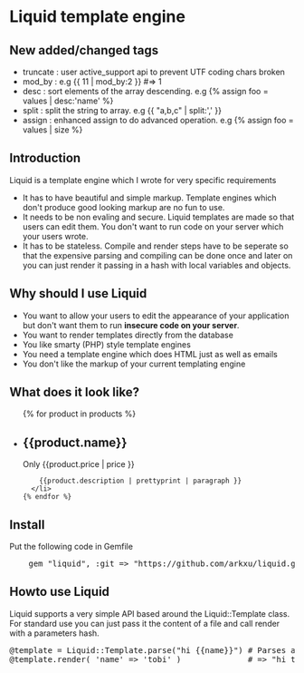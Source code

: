 # Liquid template engine

## New added/changed tags

* truncate : user active_support api to prevent UTF coding chars broken
* mod_by : e.g {{ 11 | mod_by:2 }} #=> 1
* desc : sort elements of the array descending. e.g {% assign foo = values | desc:'name' %}
* split : split the string to array. e.g {{ "a,b,c" | split:',' }}
* assign : enhanced assign to do advanced operation. e.g {% assign foo = values | size %}

## Introduction

Liquid is a template engine which I wrote for very specific requirements

* It has to have beautiful and simple markup. Template engines which don't produce good looking markup are no fun to use.
* It needs to be non evaling and secure. Liquid templates are made so that users can edit them. You don't want to run code on your server which your users wrote.
* It has to be stateless. Compile and render steps have to be seperate so that the expensive parsing and compiling can be done once and later on you can just render it passing in a hash with local variables and objects.

## Why should I use Liquid

* You want to allow your users to edit the appearance of your application but don't want them to run **insecure code on your server**.
* You want to render templates directly from the database
* You like smarty (PHP) style template engines
* You need a template engine which does HTML just as well as emails
* You don't like the markup of your current templating engine

## What does it look like?

  <ul id="products">
    {% for product in products %}
      <li>
        <h2>{{product.name}}</h2>
        Only {{product.price | price }}

        {{product.description | prettyprint | paragraph }}
      </li>
    {% endfor %}
  </ul>
	
## Install

Put the following code in Gemfile

<pre>
	gem "liquid", :git => "https://github.com/arkxu/liquid.git"
</pre>
	
## Howto use Liquid

Liquid supports a very simple API based around the Liquid::Template class.
For standard use you can just pass it the content of a file and call render with a parameters hash.

<pre>
@template = Liquid::Template.parse("hi {{name}}") # Parses and compiles the template
@template.render( 'name' => 'tobi' )              # => "hi tobi"
</pre>

